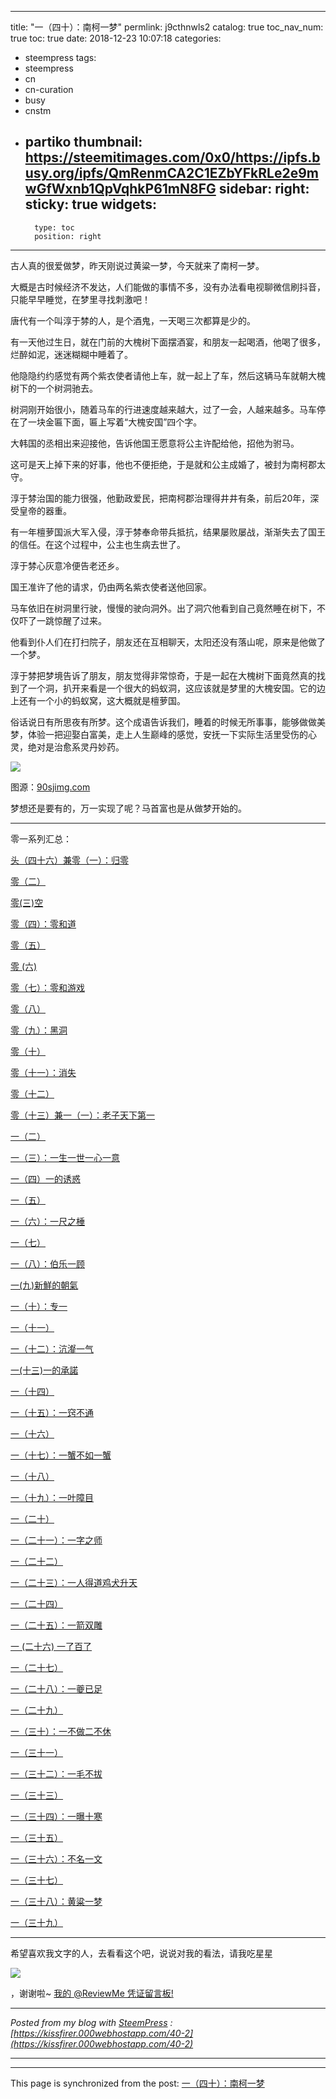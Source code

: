 
---
title: "一（四十）：南柯一梦"
permlink: j9cthnwls2
catalog: true
toc_nav_num: true
toc: true
date: 2018-12-23 10:07:18
categories:
- steempress
tags:
- steempress
- cn
- cn-curation
- busy
- cnstm
- partiko
thumbnail: https://steemitimages.com/0x0/https://ipfs.busy.org/ipfs/QmRenmCA2C1EZbYFkRLe2e9mwGfWxnb1QpVqhkP61mN8FG
sidebar:
    right:
        sticky: true
widgets:
    -
        type: toc
        position: right
---


古人真的很爱做梦，昨天刚说过黄粱一梦，今天就来了南柯一梦。

大概是古时候经济不发达，人们能做的事情不多，没有办法看电视聊微信刷抖音，只能早早睡觉，在梦里寻找刺激吧！

唐代有一个叫淳于棼的人，是个酒鬼，一天喝三次都算是少的。

有一天他过生日，就在门前的大槐树下面摆酒宴，和朋友一起喝酒，他喝了很多，烂醉如泥，迷迷糊糊中睡着了。

他隐隐约约感觉有两个紫衣使者请他上车，就一起上了车，然后这辆马车就朝大槐树下的一个树洞驰去。

树洞刚开始很小，随着马车的行进速度越来越大，过了一会，人越来越多。马车停在了一块金匾下面，匾上写着“大槐安国”四个字。

大韩国的丞相出来迎接他，告诉他国王愿意将公主许配给他，招他为驸马。

这可是天上掉下来的好事，他也不便拒绝，于是就和公主成婚了，被封为南柯郡太守。

淳于棼治国的能力很强，他勤政爱民，把南柯郡治理得井井有条，前后20年，深受皇帝的器重。

有一年檀萝国派大军入侵，淳于棼奉命带兵抵抗，结果屡败屡战，渐渐失去了国王的信任。在这个过程中，公主也生病去世了。

淳于棼心灰意冷便告老还乡。

国王准许了他的请求，仍由两名紫衣使者送他回家。

马车依旧在树洞里行驶，慢慢的驶向洞外。出了洞穴他看到自己竟然睡在树下，不仅吓了一跳惊醒了过来。

他看到仆人们在打扫院子，朋友还在互相聊天，太阳还没有落山呢，原来是他做了一个梦。

淳于棼把梦境告诉了朋友，朋友觉得非常惊奇，于是一起在大槐树下面竟然真的找到了一个洞，扒开来看是一个很大的蚂蚁洞，这应该就是梦里的大槐安国。它的边上还有一个小的蚂蚁窝，这大概就是檀萝国。

俗话说日有所思夜有所梦。这个成语告诉我们，睡着的时候无所事事，能够做做美梦，体验一把迎娶白富美，走上人生巅峰的感觉，安抚一下实际生活里受伤的心灵，绝对是治愈系灵丹妙药。

![](https://steemitimages.com/0x0/https://ipfs.busy.org/ipfs/QmRenmCA2C1EZbYFkRLe2e9mwGfWxnb1QpVqhkP61mN8FG)

图源：[90sjimg.com](http://ku.90sjimg.com/element_origin_min_pic/17/02/11/a18d8a6959e4a929b17470225a6cec98.jpg)

梦想还是要有的，万一实现了呢？马首富也是从做梦开始的。

---

零一系列汇总：

[头（四十六）兼零（一）：归零](https://steemit.com/steempress/@julian2013/cy66mb4vms)

[零（二）](https://steemit.com/steempress/@softmetal/8aecn90duc)

[零(三)空](https://steemit.com/esteem/@kadishakho/-400131ce13737)

[零（四）：零和道](https://steemit.com/steempress/@julian2013/o0fjzhege4)

[零（五）](https://steemit.com/steempress/@softmetal/01ofk7z19d)

[零 (六)](https://steemit.com/my/@ryanshan25/ocb96huraw)

[零（七）：零和游戏](https://steemit.com/steempress/@julian2013/kt08evzteq)

[零（八）](https://steemit.com/steempress/@softmetal/bg2o4btp51)

[零（九）：黑洞](https://steemit.com/cn/@julian2013/kfrfvcxc)

[零（十）](https://steemit.com/steempress/@softmetal/cuvfiefrsm)

[零（十一）：消失](https://steemit.com/steempress/@julian2013/4270fxe3ug)

[零（十二）](https://steemit.com/steempress/@softmetal/d635m57hgj)

[零（十三）兼一（一）：老子天下第一](https://steemit.com/cn/@julian2013/tnqwmx8y)

[一（二）](https://steemit.com/steempress/@softmetal/8i0u1ziyj1)

[一（三）：一生一世一心一意](https://steemit.com/cn/@julian2013/cba9nrio)

[一（四）一的诱惑](https://steemit.com/steempress/@kadishakho/fcqaha7jw0)

[一（五）](https://steemit.com/steempress/@softmetal/t0a01a5h8n)

[一（六）：一尺之棰](https://steemit.com/coingecko/@julian2013/4qkixcfc)

[一（七）](https://steemit.com/steempress/@softmetal/t6gn2314y6)

[一（八）：伯乐一顾](https://steemit.com/cn/@julian2013/deunzyre)

[一(九)新鮮的朝氣](https://steemit.com/esteem/@kadishakho/-afd2ab5f79531)

[一（十）：专一](https://steemit.com/myreader/@ryanshan25/bmmc5nminz)

[一（十一）](https://steemit.com/steempress/@softmetal/2qhhrlkquz)

[一（十二）：沆瀣一气](https://steemit.com/cn/@julian2013/pgmfv3cz)

[一(十三)一的承諾](https://steemit.com/esteem/@kadishakho/-61b1f7b9ee30d)

[一（十四）](https://steemit.com/partiko/@softmetal/p9nkamhm)

[一（十五）：一窍不通](https://steemit.com/partiko/@julian2013/bmrtk9dq)

[一（十六）](https://steemit.com/cn/@softmetal/upizovo1)

[一（十七）：一蟹不如一蟹](https://steemit.com/partiko/@julian2013/imjv2k9u)

[一（十八）](https://steemit.com/partiko/@softmetal/6eixqzjz)

[一（十九）：一叶障目](https://steemit.com/cn/@julian2013/1rlpko36)

[一（二十）](https://steemit.com/partiko/@softmetal/9gfasxi3)

[一（二十一）：一字之师](https://steemit.com/esteem/@julian2013/-d15ba241ba4e)

[一（二十二）](https://steemit.com/cn/@softmetal/6u1gngih)

[一（二十三）：一人得道鸡犬升天](https://steemit.com/cn/@julian2013/zrzciz5u)

[一（二十四）](https://steemit.com/partiko/@softmetal/56mj5dly)

[一（二十五）：一箭双雕](https://steemit.com/cn/@julian2013/3cndcwnr)

[一 (二十六) 一了百了](https://steemit.com/esteem/@kadishakho/-6587f2ecbe56f)

[一（二十七）](https://steemit.com/partiko/@softmetal/byuwimzr)

[一（二十八）：一夔已足](https://steemit.com/cn/@julian2013/ashs0wrz)

[一（二十九）](https://steemit.com/partiko/@softmetal/zmlqm9e5)

[一（三十）：一不做二不休](https://steemit.com/partiko/@julian2013/c0ofcdox)

[一（三十一）](https://steemit.com/steempress/@softmetal/l6ei0gx8te)

[一（三十二）：一毛不拔](https://steemit.com/cn/@julian2013/lhuyka58)

[一（三十三）](https://steemit.com/steempress/@softmetal/r0iqo4wrtx)

[一（三十四）：一曝十寒](https://steemit.com/cn/@julian2013/pk6xt8ki)

[一（三十五）](https://steemit.com/steempress/@softmetal/5zwsxc90hs)

[一（三十六）：不名一文](https://steemit.com/partiko/@julian2013/ffwiewdm)

[一（三十七）](https://steemit.com/steempress/@softmetal/1fh9sihjp0)

[一（三十八）：黄粱一梦](https://steemit.com/steempress/@julian2013/0bcddqultt)

[一（三十九）](https://steemit.com/steempress/@softmetal/4chz9fj2v0)

---

希望喜欢我文字的人，去看看这个吧，说说对我的看法，请我吃星星

![](https://steemitimages.com/0x0/http://bit.ly/5credstars)

，谢谢啦~
[我的 @ReviewMe 凭证留言板!](https://steemit.com/cn/@julian2013/reviewme-yoursteemitname) 

---

_Posted from my blog with [SteemPress](https://wordpress.org/plugins/steempress/) : [https://kissfirer.000webhostapp.com/40-2](https://kissfirer.000webhostapp.com/40-2)_

---

- - -

This page is synchronized from the post: [一（四十）：南柯一梦](https://steemit.com/@julian2013/j9cthnwls2)
